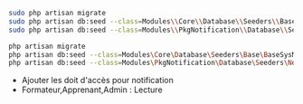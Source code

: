 




````bash
sudo php artisan migrate
sudo php artisan db:seed --class=Modules\\Core\\Database\\Seeders\\Base\\BaseSysModuleSeeder
sudo php artisan db:seed --class=Modules\\PkgNotification\\Database\\Seeders\\NotificationSeeder

````
 


````bash
php artisan migrate
php artisan db:seed --class=Modules\Core\Database\Seeders\Base\BaseSysModuleSeeder
php artisan db:seed --class=Modules\PkgNotification\Database\Seeders\NotificationSeeder
````
 

- Ajouter les doit d'accès pour notification 
- Formateur,Apprenant,Admin : Lecture